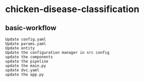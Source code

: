 # chicken-disease-classification

## basic-workflow
    Update config.yaml
    Update params.yaml
    Update entity
    Update the configuration manager in src config
    update the components
    update the pipeline
    update the main.py
    update dvc.yaml
    update the app.py
